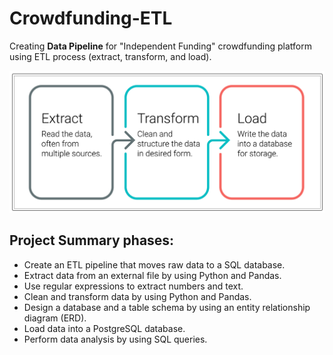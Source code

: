 # Crowdfunding-ETL
Creating **Data Pipeline** for "Independent Funding"  crowdfunding platform using ETL process (extract, transform, and load).

![This is an image](https://github.com/MilosPopov007/Crowdfunding-ETL/blob/main/ETL.png)

## Project Summary phases:

* Create an ETL pipeline that moves raw data to a SQL database.
* Extract data from an external file by using Python and Pandas.
* Use regular expressions to extract numbers and text.
* Clean and transform data by using Python and Pandas.
* Design a database and a table schema by using an entity relationship diagram (ERD).
* Load data into a PostgreSQL database.
* Perform data analysis by using SQL queries.

